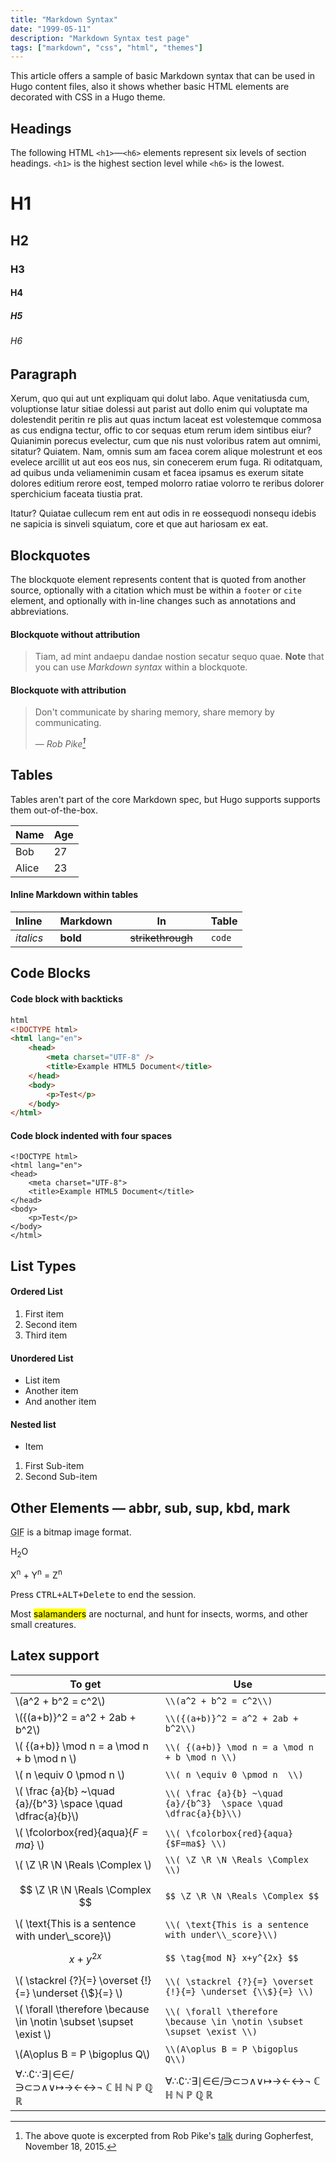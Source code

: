 ```yaml
---
title: "Markdown Syntax"
date: "1999-05-11"
description: "Markdown Syntax test page"
tags: ["markdown", "css", "html", "themes"]
---
```


This article offers a sample of basic Markdown syntax that can be used in Hugo content files, also it shows whether basic HTML elements are decorated with CSS in a Hugo theme.

## Headings

The following HTML `<h1>`—`<h6>` elements represent six levels of section headings. `<h1>` is the highest section level while `<h6>` is the lowest.

<!--more-->

# H1

## H2

### H3

#### H4

##### H5

###### H6

## Paragraph

Xerum, quo qui aut unt expliquam qui dolut labo. Aque venitatiusda cum, voluptionse latur sitiae dolessi aut parist aut dollo enim qui voluptate ma dolestendit peritin re plis aut quas inctum laceat est volestemque commosa as cus endigna tectur, offic to cor sequas etum rerum idem sintibus eiur? Quianimin porecus evelectur, cum que nis nust voloribus ratem aut omnimi, sitatur? Quiatem. Nam, omnis sum am facea corem alique molestrunt et eos evelece arcillit ut aut eos eos nus, sin conecerem erum fuga. Ri oditatquam, ad quibus unda veliamenimin cusam et facea ipsamus es exerum sitate dolores editium rerore eost, temped molorro ratiae volorro te reribus dolorer sperchicium faceata tiustia prat.

Itatur? Quiatae cullecum rem ent aut odis in re eossequodi nonsequ idebis ne sapicia is sinveli squiatum, core et que aut hariosam ex eat.

## Blockquotes

The blockquote element represents content that is quoted from another source, optionally with a citation which must be within a `footer` or `cite` element, and optionally with in-line changes such as annotations and abbreviations.

#### Blockquote without attribution

> Tiam, ad mint andaepu dandae nostion secatur sequo quae.
> **Note** that you can use _Markdown syntax_ within a blockquote.

#### Blockquote with attribution

> Don't communicate by sharing memory, share memory by communicating.</p>
> — <cite>Rob Pike[^1]</cite>

[^1]: The above quote is excerpted from Rob Pike's [talk](https://www.youtube.com/watch?v=PAAkCSZUG1c) during Gopherfest, November 18, 2015.

## Tables

Tables aren't part of the core Markdown spec, but Hugo supports supports them out-of-the-box.

| Name  | Age |
| ----- | --- |
| Bob   | 27  |
| Alice | 23  |

#### Inline Markdown within tables

| Inline&nbsp;&nbsp;&nbsp; | Markdown&nbsp;&nbsp;&nbsp; | In&nbsp;&nbsp;&nbsp;                | Table  |
| ------------------------ | -------------------------- | ----------------------------------- | ------ |
| _italics_                | **bold**                   | ~~strikethrough~~&nbsp;&nbsp;&nbsp; | `code` |

## Code Blocks

#### Code block with backticks

```html
html
<!DOCTYPE html>
<html lang="en">
    <head>
        <meta charset="UTF-8" />
        <title>Example HTML5 Document</title>
    </head>
    <body>
        <p>Test</p>
    </body>
</html>
```

#### Code block indented with four spaces

    <!DOCTYPE html>
    <html lang="en">
    <head>
        <meta charset="UTF-8">
        <title>Example HTML5 Document</title>
    </head>
    <body>
        <p>Test</p>
    </body>
    </html>

## List Types

#### Ordered List

1. First item
2. Second item
3. Third item

#### Unordered List

-   List item
-   Another item
-   And another item

#### Nested list

-   Item

1. First Sub-item
2. Second Sub-item

## Other Elements — abbr, sub, sup, kbd, mark

<abbr title="Graphics Interchange Format">GIF</abbr> is a bitmap image format.

H<sub>2</sub>O

X<sup>n</sup> + Y<sup>n</sup> = Z<sup>n</sup>

Press <kbd><kbd>CTRL</kbd>+<kbd>ALT</kbd>+<kbd>Delete</kbd></kbd> to end the session.

Most <mark>salamanders</mark> are nocturnal, and hunt for insects, worms, and other small creatures.


## Latex support

| To get | Use | 
| ------------------------ | -------------------------- | 
| \\(a^2 + b^2 = c^2\\)  | `\\(a^2 + b^2 = c^2\\)`          | 
| \\({(a+b)}^2 = a^2 + 2ab + b^2\\)  | `\\({(a+b)}^2 = a^2 + 2ab + b^2\\)`          | 
| \\( {(a+b)} \mod n = a \mod n + b \mod n \\)|`\\( {(a+b)} \mod n = a \mod n + b \mod n \\)`|
| \\( n \equiv 0 \pmod n \\)|`\\( n \equiv 0 \pmod n  \\)`|
| \\( \frac {a}{b} ~\quad {a}/{b^3}  \space \quad \dfrac{a}{b}\\)|`\\( \frac {a}{b} ~\quad {a}/{b^3}  \space \quad \dfrac{a}{b}\\)`|
| \\( \fcolorbox{red}{aqua}{$F=ma$} \\)|`\\( \fcolorbox{red}{aqua}{$F=ma$} \\)`|
| \\( \Z \R \N \Reals \Complex \\)|`\\( \Z \R \N \Reals \Complex \\)`|
|$$ \Z \R \N \Reals \Complex $$ | `$$ \Z \R \N \Reals \Complex $$`|
|\\( \text{This is a sentence with under\\_score}\\)|`\\( \text{This is a sentence with under\\_score}\\)`|
|$$ \tag{mod N} x+y^{2x} $$ |`$$ \tag{mod N} x+y^{2x} $$`|
|\\( \stackrel {?}{=} \overset {!}{=} \underset {\\$}{=} \\)|`\\( \stackrel {?}{=} \overset {!}{=} \underset {\\$}{=} \\)`|
| \\( \forall \therefore \because \in \notin \subset \supset \exist \\)|`\\( \forall \therefore \because \in \notin \subset \supset \exist \\)`|
|\\(A\oplus B = P \bigoplus Q\\)|`\\(A\oplus B = P \bigoplus Q\\)`|
|∀∴∁∵∃∣∈∈/∋⊂⊃∧∨↦→←↔¬ ℂ ℍ ℕ ℙ ℚ ℝ|∀∴∁∵∃∣∈∈/∋⊂⊃∧∨↦→←↔¬ ℂ ℍ ℕ ℙ ℚ ℝ|



